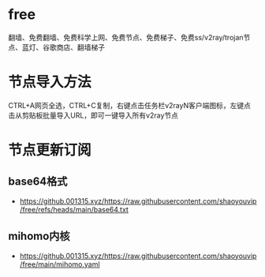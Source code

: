 ﻿# free
翻墙、免费翻墙、免费科学上网、免费节点、免费梯子、免费ss/v2ray/trojan节点、蓝灯、谷歌商店、翻墙梯子

# 节点导入方法
CTRL+A网页全选，CTRL+C复制，右键点击任务栏v2rayN客户端图标，左键点击从剪贴板批量导入URL，即可一键导入所有v2ray节点

# 节点更新订阅

## base64格式
- https://github.001315.xyz/https://raw.githubusercontent.com/shaoyouvip/free/refs/heads/main/base64.txt

## mihomo内核
- https://github.001315.xyz/https://raw.githubusercontent.com/shaoyouvip/free/main/mihomo.yaml
